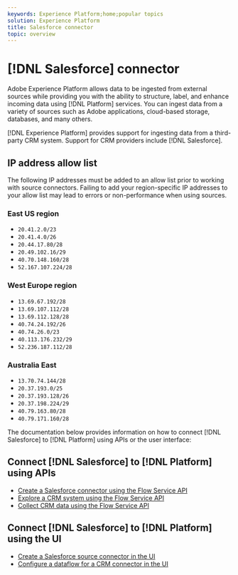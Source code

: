 ```yaml
---
keywords: Experience Platform;home;popular topics
solution: Experience Platform
title: Salesforce connector
topic: overview
---
```


# [!DNL Salesforce] connector

Adobe Experience Platform allows data to be ingested from external sources while providing you with the ability to structure, label, and enhance incoming data using [!DNL Platform] services. You can ingest data from a variety of sources such as Adobe applications, cloud-based storage, databases, and many others.

[!DNL Experience Platform] provides support for ingesting data from a third-party CRM system. Support for CRM providers include [!DNL Salesforce].

## IP address allow list

The following IP addresses must be added to an allow list prior to working with source connectors. Failing to add your region-specific IP addresses to your allow list may lead to errors or non-performance when using sources.

### East US region

- `20.41.2.0/23`
- `20.41.4.0/26`
- `20.44.17.80/28`
- `20.49.102.16/29`
- `40.70.148.160/28`
- `52.167.107.224/28`

### West Europe region

- `13.69.67.192/28`
- `13.69.107.112/28`
- `13.69.112.128/28`
- `40.74.24.192/26`
- `40.74.26.0/23`
- `40.113.176.232/29`
- `52.236.187.112/28`

### Australia East

- `13.70.74.144/28`
- `20.37.193.0/25`
- `20.37.193.128/26`
- `20.37.198.224/29`
- `40.79.163.80/28`
- `40.79.171.160/28`

The documentation below provides information on how to connect [!DNL Salesforce] to [!DNL Platform] using APIs or the user interface:

## Connect [!DNL Salesforce] to [!DNL Platform] using APIs

- [Create a Salesforce connector using the Flow Service API](../../tutorials/api/create/crm/salesforce.md)
- [Explore a CRM system using the Flow Service API](../../tutorials/api/explore/crm.md)
- [Collect CRM data using the Flow Service API](../../tutorials/api/collect/crm.md)

## Connect [!DNL Salesforce] to [!DNL Platform] using the UI

- [Create a Salesforce source connector in the UI](../../tutorials/ui/create/crm/salesforce.md)
- [Configure a dataflow for a CRM connector in the UI](../../tutorials/ui/dataflow/crm.md)